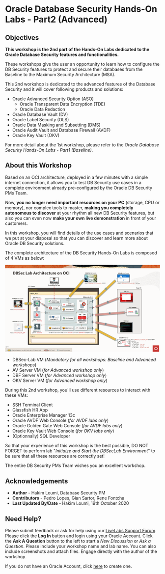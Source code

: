 # Oracle Database Security Hands-On Labs - Part2 (Advanced)

## Objectives
**This workshop is the 2nd part of the Hands-On Labs dedicated to the Oracle Database Security features and functionalities.**

These workshops give the user an opportunity to learn how to configure the DB Security features to protect and secure their databases from the Baseline to the Maximum Security Architecture (MSA).

This 2nd workshop is dedicated to the advanced features of the Database Security and it will cover following products and solutions:
- Oracle Advanced Security Option (ASO)
   - Oracle Transparent Data Encryption (TDE)
   - Oracle Data Redaction
- Oracle Database Vault (DV)
- Oracle Label Security (OLS)
- Oracle Data Masking and Subsetting (DMS)
- Oracle Audit Vault and Database Firewall (AVDF)
- Oracle Key Vault (OKV)

For more detail about the 1st workshop, please refer to the *Oracle Database Security Hands-On Labs - Part1 (Baseline)*.

## About this Workshop
Based on an OCI architecture, deployed in a few minutes with a simple internet connection, it allows you to test DB Security use cases in a complete environment already pre-configured by the Oracle DB Security PMs Team.

Now, **you no longer need important resources on your PC** (storage, CPU or memory), nor complex tools to master, **making you completely autonomous to discover** at your rhythm all new DB Security features, but also you can even now **make your own live demonstration** in front of your customers.

In this workshop, you will find details of the use cases and scenarios that we put at your disposal so that you can discover and learn more about Oracle DB Security solutions.

The complete architecture of the DB Security Hands-On Labs is composed of 4 VMs as below:

![](./images/dbseclab-v3-archi.png)

- DBSec-Lab VM (*Mandatory for all workshops: Baseline and Advanced workshops*)
- AV Server VM (*for Advanced workshop only*)
- DBF Server VM (*for Advanced workshop only*)
- OKV Server VM (*for Advanced workshop only*)

During this 2nd workshop, you'll use different resources to interact with these VMs:
- SSH Terminal Client
- Glassfish HR App
- Oracle Enterprise Manager 13c
- Oracle AVDF Web Console (*for AVDF labs only*)
- Oracle Golden Gate Web Console (*for AVDF labs only*)
- Oracle Key Vault Web Console (*for OKV labs only*)
- (Optionnally) SQL Developer

So that your experience of this workshop is the best possible, DO NOT FORGET to perform lab "*Initialze and Start the DBSecLab Environment*" to be sure that all these resources are correctly set!

The entire DB Security PMs Team wishes you an excellent workshop.

## Acknowledgements
- **Author** - Hakim Loumi, Database Security PM
- **Contributors** - Pedro Lopes, Gian Sartor, Rene Fontcha
- **Last Updated By/Date** - Hakim Loumi, 19th October 2020

## Need Help?
Please submit feedback or ask for help using our [LiveLabs Support Forum](https://community.oracle.com/tech/developers/categories/livelabsdiscussions). Please click the **Log In** button and login using your Oracle Account. Click the **Ask A Question** button to the left to start a *New Discussion* or *Ask a Question*.  Please include your workshop name and lab name.  You can also include screenshots and attach files.  Engage directly with the author of the workshop.

If you do not have an Oracle Account, click [here](https://profile.oracle.com/myprofile/account/create-account.jspx) to create one.